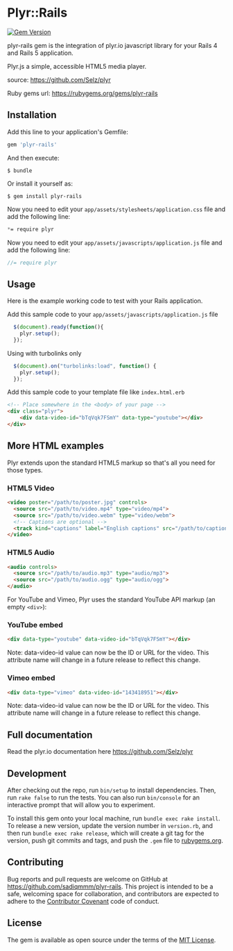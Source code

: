 # Plyr::Rails
[![Gem Version](https://badge.fury.io/rb/plyr-rails.svg)](http://badge.fury.io/rb/plyr-rails)

plyr-rails gem is the integration of plyr.io javascript library for your Rails 4 and Rails 5 application.


Plyr.js a simple, accessible HTML5 media player.

source: https://github.com/Selz/plyr

Ruby gems url: https://rubygems.org/gems/plyr-rails

## Installation

Add this line to your application's Gemfile:

```ruby
gem 'plyr-rails'
```

And then execute:

    $ bundle

Or install it yourself as:

    $ gem install plyr-rails

Now you need to edit your `app/assets/stylesheets/application.css` file and add the following line:

``` css
*= require plyr
```

Now you need to edit your `app/assets/javascripts/application.js` file and add the following line:

``` javascript
//= require plyr
```

## Usage

Here is the example working code to test with your Rails application.

Add this sample code to your `app/assets/javascripts/application.js` file

``` javascript
  $(document).ready(function(){  
    plyr.setup();	
  });

```

Using with turbolinks only

``` javascript
  $(document).on("turbolinks:load", function() {
    plyr.setup();	
  });

```

Add this sample code to your template file like `index.html.erb`

``` html
<!-- Place somewhere in the <body> of your page -->
<div class="plyr">
    <div data-video-id="bTqVqk7FSmY" data-type="youtube"></div>
</div>
```

## More HTML examples
Plyr extends upon the standard HTML5 markup so that's all you need for those types.


### HTML5 Video

``` html
<video poster="/path/to/poster.jpg" controls>
  <source src="/path/to/video.mp4" type="video/mp4">
  <source src="/path/to/video.webm" type="video/webm">
  <!-- Captions are optional -->
  <track kind="captions" label="English captions" src="/path/to/captions.vtt" srclang="en" default>
</video>
```
### HTML5 Audio

``` html
<audio controls>
  <source src="/path/to/audio.mp3" type="audio/mp3">
  <source src="/path/to/audio.ogg" type="audio/ogg">
</audio>
```
For YouTube and Vimeo, Plyr uses the standard YouTube API markup (an empty `<div>`):

### YouTube embed

``` html
<div data-type="youtube" data-video-id="bTqVqk7FSmY"></div>
```

Note: data-video-id value can now be the ID or URL for the video. This attribute name will change in a future release to reflect this change.

### Vimeo embed

``` html
<div data-type="vimeo" data-video-id="143418951"></div>
```
Note: data-video-id value can now be the ID or URL for the video. This attribute name will change in a future release to reflect this change.

## Full documentation 

Read the plyr.io documentation here https://github.com/Selz/plyr

## Development

After checking out the repo, run `bin/setup` to install dependencies. Then, run `rake false` to run the tests. You can also run `bin/console` for an interactive prompt that will allow you to experiment.

To install this gem onto your local machine, run `bundle exec rake install`. To release a new version, update the version number in `version.rb`, and then run `bundle exec rake release`, which will create a git tag for the version, push git commits and tags, and push the `.gem` file to [rubygems.org](https://rubygems.org).

## Contributing

Bug reports and pull requests are welcome on GitHub at https://github.com/sadiqmmm/plyr-rails. This project is intended to be a safe, welcoming space for collaboration, and contributors are expected to adhere to the [Contributor Covenant](contributor-covenant.org) code of conduct.


## License

The gem is available as open source under the terms of the [MIT License](http://opensource.org/licenses/MIT).

